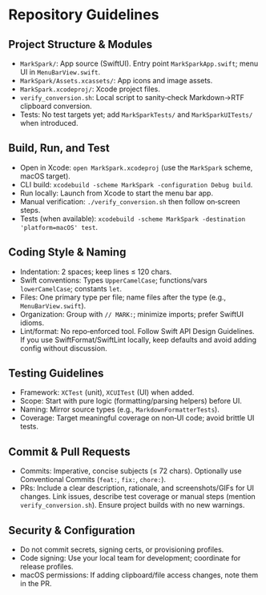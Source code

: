 # Repository Guidelines

## Project Structure & Modules
- `MarkSpark/`: App source (SwiftUI). Entry point `MarkSparkApp.swift`; menu UI in `MenuBarView.swift`.
- `MarkSpark/Assets.xcassets/`: App icons and image assets.
- `MarkSpark.xcodeproj/`: Xcode project files.
- `verify_conversion.sh`: Local script to sanity‑check Markdown→RTF clipboard conversion.
- Tests: No test targets yet; add `MarkSparkTests/` and `MarkSparkUITests/` when introduced.

## Build, Run, and Test
- Open in Xcode: `open MarkSpark.xcodeproj` (use the `MarkSpark` scheme, macOS target).
- CLI build: `xcodebuild -scheme MarkSpark -configuration Debug build`.
- Run locally: Launch from Xcode to start the menu bar app.
- Manual verification: `./verify_conversion.sh` then follow on‑screen steps.
- Tests (when available): `xcodebuild -scheme MarkSpark -destination 'platform=macOS' test`.

## Coding Style & Naming
- Indentation: 2 spaces; keep lines ≤ 120 chars.
- Swift conventions: Types `UpperCamelCase`; functions/vars `lowerCamelCase`; constants `let`.
- Files: One primary type per file; name files after the type (e.g., `MenuBarView.swift`).
- Organization: Group with `// MARK:`; minimize imports; prefer SwiftUI idioms.
- Lint/format: No repo‑enforced tool. Follow Swift API Design Guidelines. If you use SwiftFormat/SwiftLint locally, keep defaults and avoid adding config without discussion.

## Testing Guidelines
- Framework: `XCTest` (unit), `XCUITest` (UI) when added.
- Scope: Start with pure logic (formatting/parsing helpers) before UI.
- Naming: Mirror source types (e.g., `MarkdownFormatterTests`).
- Coverage: Target meaningful coverage on non‑UI code; avoid brittle UI tests.

## Commit & Pull Requests
- Commits: Imperative, concise subjects (≤ 72 chars). Optionally use Conventional Commits (`feat:`, `fix:`, `chore:`).
- PRs: Include a clear description, rationale, and screenshots/GIFs for UI changes. Link issues, describe test coverage or manual steps (mention `verify_conversion.sh`). Ensure project builds with no new warnings.

## Security & Configuration
- Do not commit secrets, signing certs, or provisioning profiles.
- Code signing: Use your local team for development; coordinate for release profiles.
- macOS permissions: If adding clipboard/file access changes, note them in the PR.
